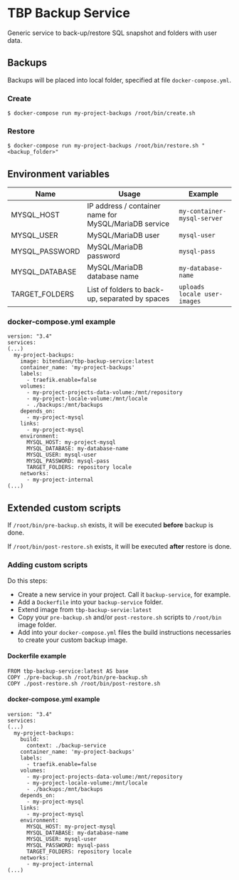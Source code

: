 # TBP Backup Service
Generic service to back-up/restore SQL snapshot and folders with user data.

## Backups
Backups will be placed into local folder, specified at file ```docker-compose.yml```.

### Create
```
$ docker-compose run my-project-backups /root/bin/create.sh
```

### Restore
```
$ docker-compose run my-project-backups /root/bin/restore.sh "<backup_folder>"
```

## Environment variables
| Name           | Usage                                                 | Example                          |
|----------------|-------------------------------------------------------|----------------------------------|
| MYSQL_HOST     | IP address / container name for MySQL/MariaDB service | ```my-container-mysql-server```  |
| MYSQL_USER     | MySQL/MariaDB user                                    | ```mysql-user```                 |
| MYSQL_PASSWORD | MySQL/MariaDB password                                | ```mysql-pass```                 |
| MYSQL_DATABASE | MySQL/MariaDB database name                           | ```my-database-name```           |
| TARGET_FOLDERS | List of folders to back-up, separated by spaces       | ```uploads locale user-images``` |

### docker-compose.yml example
```
version: "3.4"
services:
(...)
  my-project-backups:
    image: bitendian/tbp-backup-service:latest
    container_name: 'my-project-backups'
    labels:
      - traefik.enable=false
    volumes:
      - my-project-projects-data-volume:/mnt/repository
      - my-project-locale-volume:/mnt/locale
      - ./backups:/mnt/backups
    depends_on:
      - my-project-mysql
    links:
      - my-project-mysql
    environment:
      MYSQL_HOST: my-project-mysql
      MYSQL_DATABASE: my-database-name
      MYSQL_USER: mysql-user
      MYSQL_PASSWORD: mysql-pass
      TARGET_FOLDERS: repository locale
    networks:
      - my-project-internal
(...)
```

## Extended custom scripts
If ```/root/bin/pre-backup.sh``` exists, it will be executed **before** backup is done.

If ```/root/bin/post-restore.sh``` exists, it will be executed **after** restore is done.

### Adding custom scripts
Do this steps:
- Create a new service in your project. Call it ```backup-service```, for example.
- Add a ```Dockerfile``` into your ```backup-service``` folder.
- Extend image from ```tbp-backup-servie:latest```
- Copy your ```pre-backup.sh``` and/or ```post-restore.sh``` scripts to ```/root/bin``` image folder.
- Add into your ```docker-compose.yml``` files the build instructions necessaries to create your custom backup image.

#### Dockerfile example
```
FROM tbp-backup-service:latest AS base
COPY ./pre-backup.sh /root/bin/pre-backup.sh
COPY ./post-restore.sh /root/bin/post-restore.sh
```

#### docker-compose.yml example
```
version: "3.4"
services:
(...)
  my-project-backups:
    build:
      context: ./backup-service
    container_name: 'my-project-backups'
    labels:
      - traefik.enable=false
    volumes:
      - my-project-projects-data-volume:/mnt/repository
      - my-project-locale-volume:/mnt/locale
      - ./backups:/mnt/backups
    depends_on:
      - my-project-mysql
    links:
      - my-project-mysql
    environment:
      MYSQL_HOST: my-project-mysql
      MYSQL_DATABASE: my-database-name
      MYSQL_USER: mysql-user
      MYSQL_PASSWORD: mysql-pass
      TARGET_FOLDERS: repository locale
    networks:
      - my-project-internal
(...)
```
